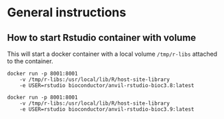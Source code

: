 # General instructions

## How to start Rstudio container with volume

This will start a docker container with a local volume `/tmp/r-libs`
attached to the container.

	docker run -p 8001:8001
		-v /tmp/r-libs:/usr/local/lib/R/host-site-library 
		-e USER=rstudio bioconductor/anvil-rstudio-bioc3.8:latest

	docker run -p 8001:8001
		-v /tmp/r-libs:/usr/local/lib/R/host-site-library 
		-e USER=rstudio bioconductor/anvil-rstudio-bioc3.9:latest

